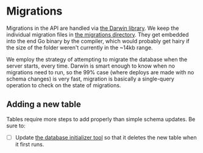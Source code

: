 # Migrations

Migrations in the API are handled via [the Darwin library](https://go.pkg.dev/github.com/GuiaBolso/darwin). We keep the individual migration files in [the migrations directory](postgres/migrations/). They get embedded into the end Go binary by the compiler, which would probably get hairy if the size of the folder weren't currently in the ~14kb range.

We employ the strategy of attempting to migrate the database when the server starts, every time. Darwin is smart enough to know when no migrations need to run, so the 99% case (where deploys are made with no schema changes) is very fast, migration is basically a single-query operation to check on the state of migrations.

## Adding a new table

Tables require more steps to add properly than simple schema updates. Be sure to:

- [ ] Update [the database initializer tool](../../cmd/tools/db_initializer/db_initializer.go) so that it deletes the new table when it first runs.
